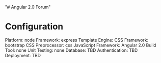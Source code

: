 "# Angular 2.0 Forum" 
# Configuration

Platform: node
Framework: express
Template Engine:
CSS Framework: bootstrap
CSS Preprocessor: css
JavaScript Framework: Angular 2.0
Build Tool: none
Unit Testing: none
Database: TBD
Authentication: TBD
Deployment: TBD
